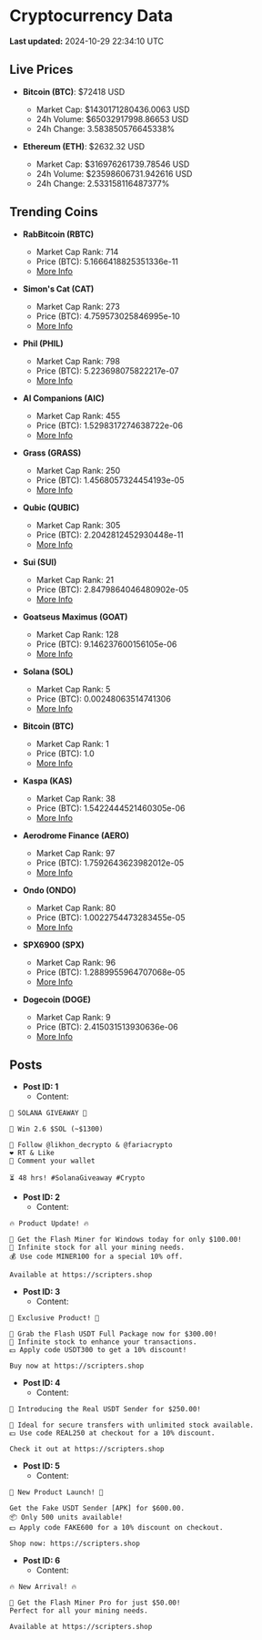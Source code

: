 # Cryptocurrency Data

**Last updated:** 2024-10-29 22:34:10 UTC

## Live Prices
- **Bitcoin (BTC)**: $72418 USD
  - Market Cap: $1430171280436.0063 USD
  - 24h Volume: $65032917998.86653 USD
  - 24h Change: 3.583850576645338%

- **Ethereum (ETH)**: $2632.32 USD
  - Market Cap: $316976261739.78546 USD
  - 24h Volume: $23598606731.942616 USD
  - 24h Change: 2.533158116487377%

## Trending Coins
- **RabBitcoin (RBTC)**
  - Market Cap Rank: 714
  - Price (BTC): 5.1666418825351336e-11
  - [More Info](https://www.coingecko.com/en/coins/rabbitcoin)

- **Simon's Cat (CAT)**
  - Market Cap Rank: 273
  - Price (BTC): 4.759573025846995e-10
  - [More Info](https://www.coingecko.com/en/coins/simons-cat)

- **Phil (PHIL)**
  - Market Cap Rank: 798
  - Price (BTC): 5.223698075822217e-07
  - [More Info](https://www.coingecko.com/en/coins/phil)

- **AI Companions (AIC)**
  - Market Cap Rank: 455
  - Price (BTC): 1.5298317274638722e-06
  - [More Info](https://www.coingecko.com/en/coins/ai-companions)

- **Grass (GRASS)**
  - Market Cap Rank: 250
  - Price (BTC): 1.4568057324454193e-05
  - [More Info](https://www.coingecko.com/en/coins/grass)

- **Qubic (QUBIC)**
  - Market Cap Rank: 305
  - Price (BTC): 2.2042812452930448e-11
  - [More Info](https://www.coingecko.com/en/coins/qubic)

- **Sui (SUI)**
  - Market Cap Rank: 21
  - Price (BTC): 2.8479864046480902e-05
  - [More Info](https://www.coingecko.com/en/coins/sui)

- **Goatseus Maximus (GOAT)**
  - Market Cap Rank: 128
  - Price (BTC): 9.146237600156105e-06
  - [More Info](https://www.coingecko.com/en/coins/goatseus-maximus)

- **Solana (SOL)**
  - Market Cap Rank: 5
  - Price (BTC): 0.00248063514741306
  - [More Info](https://www.coingecko.com/en/coins/solana)

- **Bitcoin (BTC)**
  - Market Cap Rank: 1
  - Price (BTC): 1.0
  - [More Info](https://www.coingecko.com/en/coins/bitcoin)

- **Kaspa (KAS)**
  - Market Cap Rank: 38
  - Price (BTC): 1.5422444521460305e-06
  - [More Info](https://www.coingecko.com/en/coins/kaspa)

- **Aerodrome Finance (AERO)**
  - Market Cap Rank: 97
  - Price (BTC): 1.7592643623982012e-05
  - [More Info](https://www.coingecko.com/en/coins/aerodrome-finance)

- **Ondo (ONDO)**
  - Market Cap Rank: 80
  - Price (BTC): 1.0022754473283455e-05
  - [More Info](https://www.coingecko.com/en/coins/ondo)

- **SPX6900 (SPX)**
  - Market Cap Rank: 96
  - Price (BTC): 1.2889955964707068e-05
  - [More Info](https://www.coingecko.com/en/coins/spx6900)

- **Dogecoin (DOGE)**
  - Market Cap Rank: 9
  - Price (BTC): 2.415031513930636e-06
  - [More Info](https://www.coingecko.com/en/coins/dogecoin)

## Posts
- **Post ID: 1**
  - Content:
```
🚀 SOLANA GIVEAWAY 🚀

🎁 Win 2.6 $SOL (~$1300)

🤝 Follow @likhon_decrypto & @fariacrypto
❤️ RT & Like
💬 Comment your wallet

⏳ 48 hrs! #SolanaGiveaway #Crypto
```

- **Post ID: 2**
  - Content:
```
🔥 Product Update! 🔥

🚀 Get the Flash Miner for Windows today for only $100.00!
🔋 Infinite stock for all your mining needs.
💰 Use code MINER100 for a special 10% off.

Available at https://scripters.shop
```

- **Post ID: 3**
  - Content:
```
🎁 Exclusive Product! 🎁

💸 Grab the Flash USDT Full Package now for $300.00!
🎉 Infinite stock to enhance your transactions.
💵 Apply code USDT300 to get a 10% discount!

Buy now at https://scripters.shop
```

- **Post ID: 4**
  - Content:
```
💎 Introducing the Real USDT Sender for $250.00!

💼 Ideal for secure transfers with unlimited stock available.
💵 Use code REAL250 at checkout for a 10% discount.

Check it out at https://scripters.shop
```

- **Post ID: 5**
  - Content:
```
🚀 New Product Launch! 🚀

Get the Fake USDT Sender [APK] for $600.00.
📦 Only 500 units available!
💵 Apply code FAKE600 for a 10% discount on checkout.

Shop now: https://scripters.shop
```

- **Post ID: 6**
  - Content:
```
🔥 New Arrival! 🔥

💸 Get the Flash Miner Pro for just $50.00!
Perfect for all your mining needs.

Available at https://scripters.shop
```

